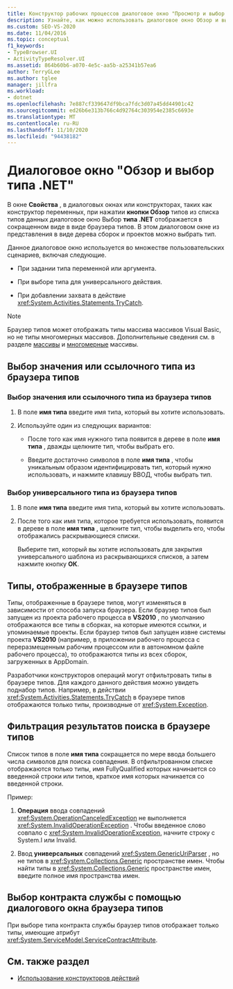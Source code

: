 ```yaml
---
title: Конструктор рабочих процессов диалоговое окно "Просмотр и выбор типа .NET"
description: Узнайте, как можно использовать диалоговое окно Обзор и выбор типа .NET, чтобы выбрать тип из древовидного представления сборок и проектов.
ms.custom: SEO-VS-2020
ms.date: 11/04/2016
ms.topic: conceptual
f1_keywords:
- TypeBrowser.UI
- ActivityTypeResolver.UI
ms.assetid: 864b60b6-a070-4e5c-aa5b-a25341b57ea6
author: TerryGLee
ms.author: tglee
manager: jillfra
ms.workload:
- dotnet
ms.openlocfilehash: 7e887cf339647df9bca7fdc3d07a45dd44901c42
ms.sourcegitcommit: ed26b6e313b766c4d92764c303954e2385c6693e
ms.translationtype: MT
ms.contentlocale: ru-RU
ms.lasthandoff: 11/10/2020
ms.locfileid: "94438182"
---
```

# <a name="browse-and-select-a-net-type-dialog-box"></a>Диалоговое окно "Обзор и выбор типа .NET"

В окне **Свойства** , в диалоговых окнах или конструкторах, таких как конструктор переменных, при нажатии **кнопки Обзор** типов из списка типов данных диалоговое окно Выбор **типа .NET** отображается в сокращенном виде в виде браузера типов. В этом диалоговом окне из представления в виде дерева сборок и проектов можно выбрать тип.

Данное диалоговое окно используется во множестве пользовательских сценариев, включая следующие.

- При задании типа переменной или аргумента.

- При выборе типа для универсального действия.

- При добавлении захвата в действие <xref:System.Activities.Statements.TryCatch>.

> [!NOTE]
> Браузер типов может отображать типы массива массивов Visual Basic, но не типы многомерных массивов. Дополнительные сведения см. в разделе [массивы](/previous-versions/visualstudio/visual-studio-2008/hkhhsz9t(v=vs.90)) и [многомерные](/previous-versions/visualstudio/visual-studio-2008/d2de1t93(v=vs.90)) массивы.

## <a name="selecting-a-value-or-reference-type-from-the-type-browser"></a>Выбор значения или ссылочного типа из браузера типов

### <a name="to-select-a-value-or-reference-type-from-the-type-browser"></a>Выбор значения или ссылочного типа из браузера типов

1. В поле **имя типа** введите имя типа, который вы хотите использовать.

2. Используйте один из следующих вариантов:

    - После того как имя нужного типа появится в дереве в поле **имя типа** , дважды щелкните тип, чтобы выбрать его.

    - Введите достаточно символов в поле **имя типа** , чтобы уникальным образом идентифицировать тип, который нужно использовать, и нажмите клавишу ВВОД, чтобы выбрать тип.

### <a name="to-select-a-generic-type-from-the-type-browser"></a>Выбор универсального типа из браузера типов

1. В поле **имя типа** введите имя типа, который вы хотите использовать.

2. После того как имя типа, которое требуется использовать, появится в дереве в поле **имя типа** , щелкните тип, чтобы выделить его, чтобы отображались раскрывающиеся списки.

     Выберите тип, который вы хотите использовать для закрытия универсального шаблона из раскрывающихся списков, а затем нажмите кнопку **ОК**.

## <a name="types-displayed-in-the-type-browser"></a>Типы, отображенные в браузере типов

Типы, отображенные в браузере типов, могут изменяться в зависимости от способа запуска браузера. Если браузер типов был запущен из проекта рабочего процесса в **VS2010** , по умолчанию отображаются все типы в сборках, на которые имеются ссылки, и упоминаемые проекты. Если браузер типов был запущен извне системы проекта **VS2010** (например, в приложении рабочего процесса с переразмещенным рабочим процессом или в автономном файле рабочего процесса), то отображаются типы из всех сборок, загруженных в AppDomain.

Разработчики конструкторов операций могут отфильтровать типы в браузере типов. Для каждого данного действия можно увидеть поднабор типов. Например, в действии <xref:System.Activities.Statements.TryCatch> в браузере типов отображаются только типы, производные от <xref:System.Exception>.

## <a name="filtering-search-results-in-the-type-browser"></a>Фильтрация результатов поиска в браузере типов

Список типов в поле **имя типа** сокращается по мере ввода большего числа символов для поиска совпадения. В отфильтрованном списке отображаются только типы, имя FullyQualified которых начинается со введенной строки или типов, краткое имя которых начинается со введенной строки.

Пример:

1. **Операция** ввода совпадений <xref:System.OperationCanceledException> не выполняется <xref:System.InvalidOperationException> . Чтобы введенное слово совпало с <xref:System.InvalidOperationException>, начните строку с System.I или Invalid.

2. Ввод **универсальных** совпадений <xref:System.GenericUriParser> , но не типов в <xref:System.Collections.Generic> пространстве имен. Чтобы найти типы в <xref:System.Collections.Generic> пространстве имен, введите полное имя пространства имен.

## <a name="selecting-a-service-contract-using-the-type-browser-dialog"></a>Выбор контракта службы с помощью диалогового окна браузера типов

При выборе типа контракта службы браузер типов отображает только типы, имеющие атрибут <xref:System.ServiceModel.ServiceContractAttribute>.

## <a name="see-also"></a>См. также раздел

- [Использование конструкторов действий](control-flow-activity-designers.md)

